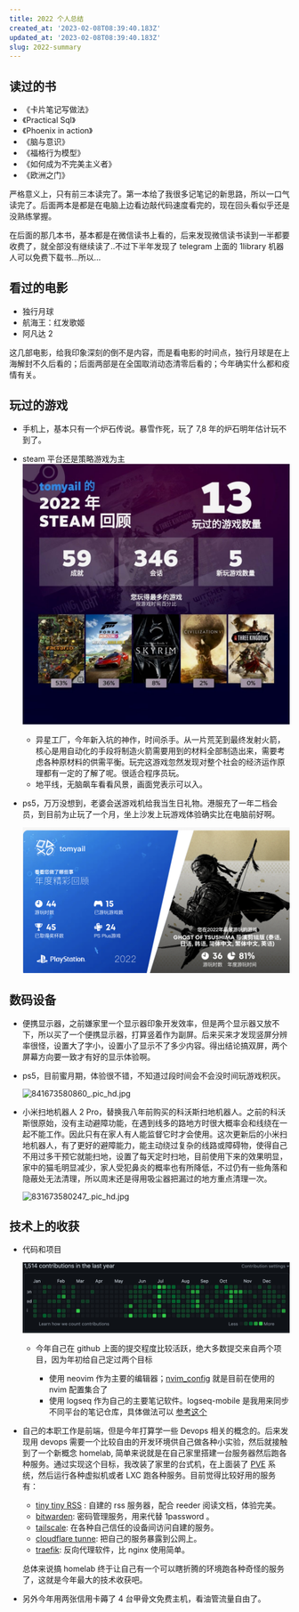 ```yaml
---
title: 2022 个人总结
created_at: '2023-02-08T08:39:40.183Z'
updated_at: '2023-02-08T08:39:40.183Z'
slug: 2022-summary
---
```


## 读过的书

*   《卡片笔记写做法》
*   《Practical Sql》
*   《Phoenix in action》
*   《脑与意识》
*   《福格行为模型》
*   《如何成为不完美主义者》
*   《欧洲之门》

严格意义上，只有前三本读完了。第一本给了我很多记笔记的新思路，所以一口气读完了。后面两本是都是在电脑上边看边敲代码速度看完的，现在回头看似乎还是没熟练掌握。

在后面的那几本书，基本都是在微信读书上看的，后来发现微信读书读到一半都要收费了，就全部没有继续读了..不过下半年发现了 telegram 上面的 1library 机器人可以免费下载书...所以...

## 看过的电影

*   独行月球
*   航海王：红发歌姬
*   阿凡达 2

这几部电影，给我印象深刻的倒不是内容，而是看电影的时间点，独行月球是在上海解封不久后看的；后面两部是在全国取消动态清零后看的；今年确实什么都和疫情有关。

## 玩过的游戏

*   手机上，基本只有一个炉石传说。暴雪作死，玩了 7,8 年的炉石明年估计玩不到了。

*   steam 平台还是策略游戏为主
    ![811673577387\_.pic.jpg](./811673577387_.pic_1673577475414_0.jpg)

    *   异星工厂，今年新入坑的神作，时间杀手。从一片荒芜到最终发射火箭，核心是用自动化的手段将制造火箭需要用到的材料全部制造出来，需要考虑各种原材料的供需平衡。玩完这游戏忽然发现对整个社会的经济运作原理都有一定的了解了呢。很适合程序员玩。
    *   地平线，无脑飙车看看风景，画面党表示可以入。

*   ps5，万万没想到，老婆会送游戏机给我当生日礼物。港服充了一年二档会员，到目前为止玩了一个月，坐上沙发上玩游戏体验确实比在电脑前好啊。

    ![wrapup.playstation.com\_zh-hans-hk\_1265ed17a702fdeabba71769d8e6352b490be062b5cd51c81f9f672d0b9b4de1\_.png](./wrapup.playstation.com_zh-hans-hk_1265ed17a702fdeabba71769d8e6352b490be062b5cd51c81f9f672d0b9b4de1_1673577334807_0.png)

## 数码设备

*   便携显示器，之前嫌家里一个显示器印象开发效率，但是两个显示器又放不下，所以买了一个便携显示器，打算竖着作为副屏。后来买来才发现竖屏分辨率很怪，设置大了字小，设置小了显示不了多少内容。得出结论搞双屏，两个屏幕方向要一致才有好的显示体验啊。

*   ps5，目前蜜月期，体验很不错，不知道过段时间会不会没时间玩游戏积灰。

    ![841673580860\_.pic\_hd.jpg](./841673580860_.pic_hd_1673580941535_0.jpg)

*   小米扫地机器人 2 Pro，替换我八年前购买的科沃斯扫地机器人。之前的科沃斯很原始，没有主动避障功能，在遇到线多的路地方时很大概率会和线绕在一起不能工作。因此只有在家人有人能监督它时才会使用。这次更新后的小米扫地机器人，有了更好的避障能力，能主动绕过复杂的线路或障碍物，使得自己不用过多干预它就能扫地，设置了每天定时扫地，目前使用下来的效果明显，家中的猫毛明显减少，家人受犯鼻炎的概率也有所降低，不过仍有一些角落和隐蔽处无法清理，所以周末还是得用吸尘器把漏过的地方重点清理一次。

    ![831673580247\_.pic\_hd.jpg](./831673580247_.pic_hd_1673580263749_0.jpg)

## 技术上的收获

*   代码和项目

    ![image.png](./image_1673004978329_0.png)

    *   今年自己在 github 上面的提交程度比较活跃，绝大多数提交来自两个项目，因为年初给自己定过两个目标

        *   使用 neovim 作为主要的编辑器；[nvim\_config](https://github.com/Tomyail/nvim_conf) 就是目前在使用的 nvim 配置集合了
        *   使用 logseq 作为自己的主要笔记软件。logseq-mobile 是我用来同步不同平台的笔记仓库，具体做法可以 [参考这个](https://blog.tomyail.com/how-to-sync-logseq-notes-between-icloud-and-github/)

*   自己的本职工作是前端，但是今年打算学一些 Devops 相关的概念的。后来发现用 devops 需要一个比较自由的开发环境供自己做各种小实验，然后就接触到了一个新概念 homelab, 简单来说就是在自己家里搭建一台服务器然后跑各种服务。通过实现这个目标，我改装了家里的台式机，在上面装了 [PVE](https://pve.proxmox.com/) 系统，然后运行各种虚拟机或者 LXC 跑各种服务。目前觉得比较好用的服务有：

    *   [tiny tiny RSS](https://tt-rss.org/) : 自建的 rss 服务器，配合 reeder 阅读文档，体验完美。
    *   [bitwarden](https://github.com/dani-garcia/vaultwarden): 密码管理服务，用来代替 1password 。
    *   [tailscale](https://tailscale.com/): 在各种自己信任的设备间访问自建的服务。
    *   [cloudflare tunne](https://www.cloudflare.com/products/tunnel/): 把自己的服务暴露到公网上。
    *   [traefik](https://traefik.io/): 反向代理软件，比 nginx 使用简单。

    总体来说搞 homelab 终于让自己有一个可以瞎折腾的环境跑各种奇怪的服务了，这就是今年最大的技术收获吧。

*   另外今年用两张信用卡薅了 4 台甲骨文免费主机，看油管流量自由了。
